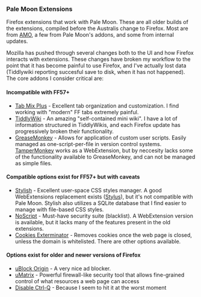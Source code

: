 ### Pale Moon Extensions

Firefox extensions that work with Pale Moon. These are all older
builds of the extensions, compiled before the Australis change to
Firefox. Most are from [AMO][AMO], a few from Pale Moon's addons, and
some from internal updates.

Mozilla has pushed through several changes both to the UI and how
Firefox interacts with extensions. These changes have broken my
workflow to the point that it has become painful to use Firefox, and
I've actually lost data (Tiddlywiki reporting succesful save to disk,
when it has not happened). The core addons I consider critical are:

#### Incompatible with FF57+

* [Tab Mix Plus][TMP] - Excellent tab organization and
  customization. I find working with "modern" FF tabs extremely
  painful.
* [TiddlyWiki][TiddlyWiki] - An amazing "self-contained mini wiki". I
  have a lot of information structured in TiddlyWikis, and each
  Firefox update has progressively broken their functionality.
* [GreaseMonkey][GreaseMonkey] - Allows for application of custom user
  scripts. Easily managed as one-script-per-file in version control
  systems. [TamperMonkey][TamperMonkey] works as a WebExtension, but
  by neccesity lacks some of the functionality available to
  GreaseMonkey, and can not be managed as simple files.

#### Compatible options exist for FF57+ but with caveats

* [Stylish][Stylish] - Excellent user-space CSS styles manager. A good
  WebExtensions replacement exists ([Stylus][Stylus]), but it's not
  compatible with Pale Moon. Stylish also utilizes a SQLite database
  that I find easier to manage with file-based CSS styles.
* [NoScript][NoScript] - Must-have security suite (blacklist). A
  WebExtension version is available, but it lacks many of the features
  present in the old extensions.
* [Cookies Exterminator][CE] - Removes cookies once the web page is
  closed, unless the domain is whitelisted. There are other options
  available.

#### Options exist for older and newer versions of Firefox

* [uBlock Origin][uBlock] - A very nice ad blocker.
* [uMatrix][uMatrix] - Powerful firewall-like security tool that
  allows fine-grained control of what resources a web page can access
* [Disable Ctrl-Q][CtrlQ] - Because I seem to hit it at the worst moment

[AMO]: https://addons.mozilla.org/en-US/firefox/
[TMP]: https://addons.mozilla.org/en-US/firefox/addon/tab-mix-plus/
[Stylish]: https://addons.mozilla.org/en-US/firefox/addon/stylish/
[Stylus]: https://addons.mozilla.org/en-US/firefox/addon/styl-us/
[TiddlyWiki]: https://tiddlywiki.com/
[uBlock]: https://addons.mozilla.org/en-US/firefox/addon/ublock-origin/
[uMatrix]: https://addons.mozilla.org/en-US/firefox/addon/umatrix/
[NoScript]: https://addons.mozilla.org/en-US/firefox/addon/noscript/
[GreaseMonkey]: https://addons.mozilla.org/en-US/firefox/addon/greasemonkey/
[TamperMonkey]: https://addons.mozilla.org/en-US/firefox/addon/tampermonkey/
[CtrlQ]: https://addons.mozilla.org/en-us/firefox/addon/disable-ctrl-q-shortcut/
[CE]: https://addons.mozilla.org/en-US/firefox/addon/cookies-exterminator/
[SDC]: https://addons.mozilla.org/en-US/firefox/addon/self-destructing-cookies/

